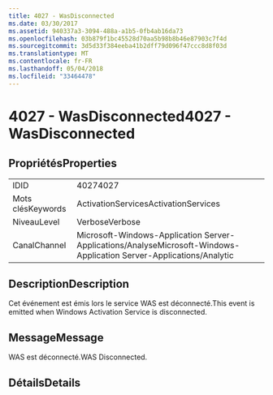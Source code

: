 ```yaml
---
title: 4027 - WasDisconnected
ms.date: 03/30/2017
ms.assetid: 940337a3-3094-488a-a1b5-0fb4ab16da73
ms.openlocfilehash: 03b879f1bc45528d70aa5b98b8b46e87903c7f4d
ms.sourcegitcommit: 3d5d33f384eeba41b2dff79d096f47ccc8d8f03d
ms.translationtype: MT
ms.contentlocale: fr-FR
ms.lasthandoff: 05/04/2018
ms.locfileid: "33464478"
---
```

# <a name="4027---wasdisconnected"></a><span data-ttu-id="8b9d3-102">4027 - WasDisconnected</span><span class="sxs-lookup"><span data-stu-id="8b9d3-102">4027 - WasDisconnected</span></span>
## <a name="properties"></a><span data-ttu-id="8b9d3-103">Propriétés</span><span class="sxs-lookup"><span data-stu-id="8b9d3-103">Properties</span></span>  
  
|||  
|-|-|  
|<span data-ttu-id="8b9d3-104">ID</span><span class="sxs-lookup"><span data-stu-id="8b9d3-104">ID</span></span>|<span data-ttu-id="8b9d3-105">4027</span><span class="sxs-lookup"><span data-stu-id="8b9d3-105">4027</span></span>|  
|<span data-ttu-id="8b9d3-106">Mots clés</span><span class="sxs-lookup"><span data-stu-id="8b9d3-106">Keywords</span></span>|<span data-ttu-id="8b9d3-107">ActivationServices</span><span class="sxs-lookup"><span data-stu-id="8b9d3-107">ActivationServices</span></span>|  
|<span data-ttu-id="8b9d3-108">Niveau</span><span class="sxs-lookup"><span data-stu-id="8b9d3-108">Level</span></span>|<span data-ttu-id="8b9d3-109">Verbose</span><span class="sxs-lookup"><span data-stu-id="8b9d3-109">Verbose</span></span>|  
|<span data-ttu-id="8b9d3-110">Canal</span><span class="sxs-lookup"><span data-stu-id="8b9d3-110">Channel</span></span>|<span data-ttu-id="8b9d3-111">Microsoft-Windows-Application Server-Applications/Analyse</span><span class="sxs-lookup"><span data-stu-id="8b9d3-111">Microsoft-Windows-Application Server-Applications/Analytic</span></span>|  
  
## <a name="description"></a><span data-ttu-id="8b9d3-112">Description</span><span class="sxs-lookup"><span data-stu-id="8b9d3-112">Description</span></span>  
 <span data-ttu-id="8b9d3-113">Cet événement est émis lors le service WAS est déconnecté.</span><span class="sxs-lookup"><span data-stu-id="8b9d3-113">This event is emitted when Windows Activation Service is disconnected.</span></span>  
  
## <a name="message"></a><span data-ttu-id="8b9d3-114">Message</span><span class="sxs-lookup"><span data-stu-id="8b9d3-114">Message</span></span>  
 <span data-ttu-id="8b9d3-115">WAS est déconnecté.</span><span class="sxs-lookup"><span data-stu-id="8b9d3-115">WAS Disconnected.</span></span>  
  
## <a name="details"></a><span data-ttu-id="8b9d3-116">Détails</span><span class="sxs-lookup"><span data-stu-id="8b9d3-116">Details</span></span>
